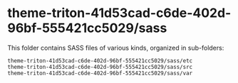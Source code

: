 # theme-triton-41d53cad-c6de-402d-96bf-555421cc5029/sass

This folder contains SASS files of various kinds, organized in sub-folders:

    theme-triton-41d53cad-c6de-402d-96bf-555421cc5029/sass/etc
    theme-triton-41d53cad-c6de-402d-96bf-555421cc5029/sass/src
    theme-triton-41d53cad-c6de-402d-96bf-555421cc5029/sass/var

